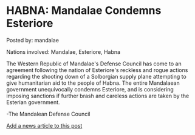 # HABNA: Mandalae Condemns Esteriore

Posted by: mandalae

Nations involved: Mandalae, Esteriore, Habna

The Western Republic of Mandalae's Defense Council has come to an agreement following the nation of Esteriore's reckless and rogue actions regarding the shooting down of a Solborgian supply plane attempting to give humanitarian aid to the people of Habna. The entire Mandalaean government unequivocally condemns Esteriore, and is considering imposing sanctions if further brash and careless actions are taken by the Esterian government.

-The Mandalean Defense Council

[Add a news article to this post](http://solborg.xyz/rp/admin.php?event=2016-11-15_mandalae-condemns-esteriore-mandalae)

